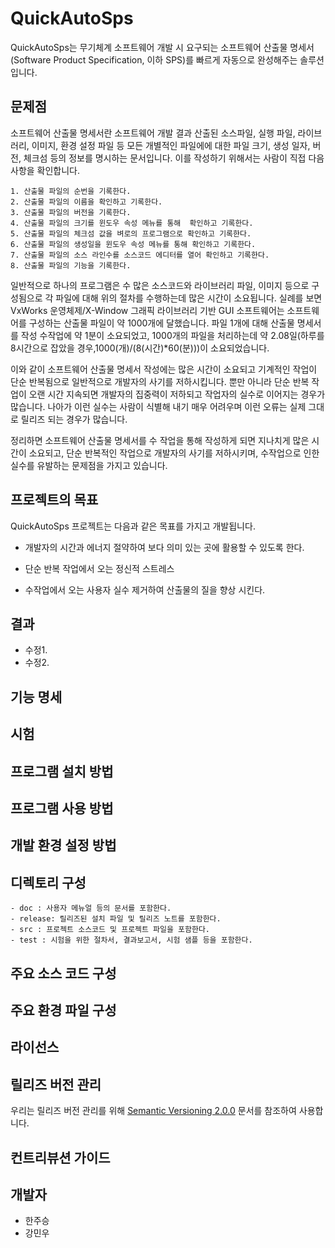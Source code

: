﻿# QuickAutoSps 

QuickAutoSps는 무기체계 소프트웨어 개발 시 요구되는 소프트웨어 산출물 명세서(Software Product Specification, 이하 SPS)를 빠르게 자동으로 완성해주는 솔루션입니다. 


## 문제점

소프트웨어 산출물 명세서란 소프트웨어 개발 결과 산출된 소스파일, 실행 파일, 라이브러리, 이미지, 환경 설정 파일 등 모든 개별적인 파일에에 대한 파일 크기, 생성 일자, 버전, 체크섬 등의 정보를 명시하는 문서입니다. 이를 작성하기 위해서는 사람이 직접 다음 사항을 확인합니다. 

    1. 산출물 파일의 순번을 기록한다. 
    2. 산출물 파일의 이름을 확인하고 기록한다. 
    3. 산출물 파일의 버전을 기록한다. 
    4. 산출물 파일의 크기를 윈도우 속성 메뉴를 통해  확인하고 기록한다.
    5. 산출물 파일의 체크섬 값을 벼로의 프로그램으로 확인하고 기록한다. 
    6. 산출물 파일의 생성일을 윈도우 속성 메뉴를 통해 확인하고 기록한다.
    7. 산출물 파일의 소스 라인수를 소스코드 에디터를 열어 확인하고 기록한다.
    8. 산출물 파일의 기능을 기록한다. 

일반적으로 하나의 프로그램은 수 많은 소스코드와 라이브러리 파일, 이미지 등으로 구성됨으로 각 파일에 대해 위의 절차를 수행하는데 많은 시간이 소요됩니다. 실례를 보면 VxWorks 운영체제/X-Window 그래픽 라이브러리 기반 GUI 소프트웨어는 소프트웨어를 구성하는 산출물 파일이 약 1000개에 달했습니다. 파일 1개에 대해 산출물 명세서를 작성 수작업에 약 1분이 소요되었고, 1000개의 파일을 처리하는데 약 2.08일(하루를 8시간으로 잡았을 경우,1000(개)/(8(시간)*60(분)))이 소요되었습니다. 

이와 같이 소프트웨어 산출물 명세서 작성에는 많은 시간이 소요되고 기계적인 작업이 단순 반복됨으로 일반적으로 개발자의 사기를 저하시킵니다. 뿐만 아니라 단순 반복 작업이 오랜 시간 지속되면 개발자의 집중력이 저하되고 작업자의 실수로 이어지는 경우가 많습니다. 나아가 이런 실수는 사람이 식별해 내기 매우 어려우며 이런 오류는 실제 그대로 릴리즈 되는 경우가 많습니다. 

정리하면 소프트웨어 산출물 명세서를 수 작업을 통해 작성하게 되면 지나치게 많은 시간이 소요되고, 단순 반복적인 작업으로 개발자의 사기를 저하시키며, 수작업으로 인한 실수를 유발하는 문제점을 가지고 있습니다. 


## 프로젝트의 목표 

QuickAutoSps 프로젝트는 다음과 같은 목표를 가지고 개발됩니다. 

- 개발자의 시간과 에너지 절약하여 보다 의미 있는 곳에 활용할 수 있도록 한다. 
  
- 단순 반복 작업에서 오는 정신적 스트레스

- 수작업에서 오는 사용자 실수 제거하여 산출물의 질을 향상 시킨다. 

## 결과
- 수정1.
- 수정2.

## 기능 명세 

## 시험 

## 프로그램 설치 방법

## 프로그램 사용 방법

## 개발 환경 설정 방법 

## 디렉토리 구성 
    - doc : 사용자 메뉴얼 등의 문서를 포함한다. 
    - release: 릴리즈된 설치 파일 및 릴리즈 노트를 포함한다. 
    - src : 프로젝트 소스코드 및 프로젝트 파일을 포함한다. 
    - test : 시험을 위한 절차서, 결과보고서, 시험 샘플 등을 포함한다. 

## 주요 소스 코드 구성

## 주요 환경 파일 구성

## 라이선스 

## 릴리즈 버전 관리 
우리는 릴리즈 버전 관리를 위해  [Semantic Versioning 2.0.0](<https://semver.org/>) 문서를 참조하여 사용합니다. 

## 컨트리뷰션 가이드 

## 개발자 
- 한주승
- 강민우 
